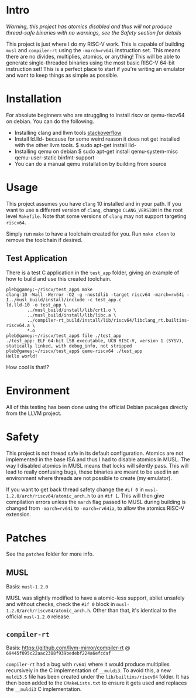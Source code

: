 # Intro

_Warning, this project has atomics disabled and thus will not produce
thread-safe binaries with no warnings, see the Safety section for details_

This project is just where I do my RISC-V work. This is capable of building
`musl` and `compiler-rt` using the `-march=rv64i` instruction set. This means
there are no divides, multiplies, atomics, or anything! This will be able to
generate single-threaded binaries using the most basic RISC-V 64-bit
instruction set! This is a perfect place to start if you're writing an emulator
and want to keep things as simple as possible.

# Installation
For absolute beginners who are struggling to install riscv or qemu-riscv64 on debian. You can do the following.
- Installing clang and llvm tools [stackoverflow](https://stackoverflow.com/a/66227796/16595775)
- Install ld.lld-<version number> because for some weird reason it does not get installed with the other llvm tools.
        $ sudo apt-get install lld-<version number>
- Installing qemu on debian
        $ sudo apt-get install qemu-system-misc qemu-user-static binfmt-support
- You can do a manual qemu installation by building from source

# Usage

This project assumes you have `clang` 10 installed and in your path. If you
want to use a different version of `clang`, change `CLANG_VERSION` in the root
level `Makefile`. Note that some versions of `clang` may not support targeting
`riscv64`.

Simply run `make` to have a toolchain created for you. Run `make clean` to
remove the toolchain if desired.

## Test Application

There is a test C application in the `test_app` folder, giving an example of
how to build and use this created toolchain.

```
pleb@gamey:~/riscv/test_app$ make
clang-10 -Wall -Werror -O2 -g -nostdlib -target riscv64 -march=rv64i -I../musl_build/install/include -c test_app.c
ld.lld-10 -o test_app \
        ../musl_build/install/lib/crt1.o \
        ../musl_build/install/lib/libc.a \
        ../compiler-rt_build/install/lib/riscv64/libclang_rt.builtins-riscv64.a \
        *.o
pleb@gamey:~/riscv/test_app$ file ./test_app
./test_app: ELF 64-bit LSB executable, UCB RISC-V, version 1 (SYSV), statically linked, with debug_info, not stripped
pleb@gamey:~/riscv/test_app$ qemu-riscv64 ./test_app
Hello world!
```

How cool is that!?

# Environment

All of this testing has been done using the official Debian pacakges directly
from the LLVM project.

# Safety

This project is not thread safe in its default configuration. Atomics are not
implemented in the base ISA and thus I had to disable atomics in MUSL. The way
I disabled atomics in MUSL means that locks will silently pass. This will lead
to really confusing bugs, these binaries are meant to be used in an environment
where threads are not possible to create (my emulator).

If you want to get back thread safety change the `#if 0` in
`musl-1.2.0/arch/riscv64/atomic_arch.h` to an `#if 1`. This will then give
compilation errors unless the `march` flag passed to MUSL during building is
changed from `-march=rv64i` to `-march=rv64ia`, to allow the atomics RISC-V
extension.

# Patches

See the `patches` folder for more info.

## MUSL

Basis: `musl-1.2.0`

MUSL was slightly modified to have a atomic-less support, abliet unsafely and without checks, check the `#if 0` block in `musl-1.2.0/arch/riscv64/atomic_arch.h`. Other than that, it's identical to the official `musl-1.2.0` release.

## `compiler-rt`

Basis: https://github.com/llvm-mirror/compiler-rt @ `69445f095c22aac2388f939bedebf224a6efcdaf`

`compiler-rt` had a bug with `rv64i` where it would produce multiplies recursively in the C implementation of `__muldi3`. To avoid this, a new `muldi3.S` file has been created under the `lib/builtins/riscv64` folder. It has then been added to the `CMakeLists.txt` to ensure it gets used and replaces the `__muldi3` C implementation.


